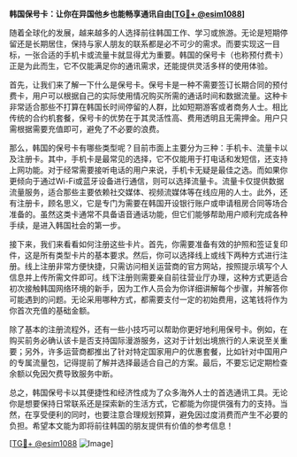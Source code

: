 **韩国保号卡：让你在异国他乡也能畅享通讯自由[[TG💪+ @esim1088](https://t.me/s/esim1088)]**

随着全球化的发展，越来越多的人选择前往韩国工作、学习或旅游。无论是短期停留还是长期居住，保持与家人朋友的联系都是必不可少的需求。而要实现这一目标，一张合适的手机卡或流量卡就显得尤为重要。韩国的保号卡（也称预付费卡）正是为此而生，它不仅能满足你的通讯需求，还能提供灵活多样的使用体验。

首先，让我们来了解一下什么是保号卡。保号卡是一种不需要签订长期合同的预付费卡，用户可以根据自己的实际使用情况购买所需的通话时间和数据流量。这种卡非常适合那些不打算在韩国长时间停留的人群，比如短期游客或者商务人士。相比传统的合约机套餐，保号卡的优势在于其灵活性高、费用透明且无需押金。用户只需根据需要充值即可，避免了不必要的浪费。

那么，韩国的保号卡有哪些类型呢？目前市面上主要分为三种：手机卡、流量卡以及注册卡。其中，手机卡是最常见的选择，它不仅能用于打电话和发短信，还支持上网功能。对于经常需要接听电话的用户来说，手机卡无疑是最佳之选。而如果你更倾向于通过Wi-Fi或蓝牙设备进行通信，则可以选择流量卡。流量卡仅提供数据流量服务，适合那些主要依赖社交媒体、视频流媒体等在线应用的人士。此外，还有注册卡，顾名思义，它是专门为需要在韩国开设银行账户或申请租房合同等场合准备的。虽然这类卡通常不具备语音通话功能，但它们能够帮助用户顺利完成各种手续，是进入韩国社会的第一步。

接下来，我们来看看如何注册这些卡片。首先，你需要准备有效的护照和签证复印件，这是所有类型卡片的基本要求。然后，你可以选择线上或线下两种方式进行注册。线上注册非常方便快捷，只需访问相关运营商的官方网站，按照提示填写个人信息并上传所需文件即可。线下注册则需要亲自前往营业厅办理，这种方式更适合初次接触韩国网络环境的新手，因为工作人员会为你详细讲解每个步骤，并解答你可能遇到的问题。无论采用哪种方式，都需要支付一定的初始费用，这笔钱将作为你首次充值的基础金额。

除了基本的注册流程外，还有一些小技巧可以帮助你更好地利用保号卡。例如，在购买前务必确认该卡是否支持国际漫游服务，这对于计划出境旅行的人来说至关重要；另外，许多运营商都推出了针对特定国家用户的优惠套餐，比如针对中国用户的专属流量包，记得提前了解并选择最适合自己的方案。最后，不要忘记定期检查余额以免因欠费导致服务中断。

总之，韩国保号卡以其便捷性和经济性成为了众多海外人士的首选通讯工具。无论你是想要保持日常联系还是探索新的生活方式，它都能为你提供强有力的支持。当然，在享受便利的同时，也要注意合理规划预算，避免因过度消费而产生不必要的负担。希望本文能为即将前往韩国的朋友提供有价值的参考信息！

[[TG💪+ @esim1088](https://t.me/s/esim1088) ![Image](https://i.postimg.cc/4NQfJmqS/Snipaste-2025-05-13-00-14-12.png)]